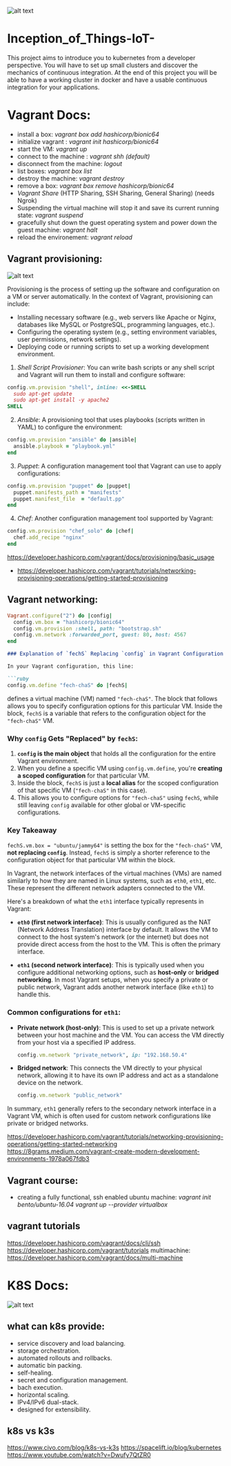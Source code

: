 ![alt text](0_JU0QMsEcGWfyNpAo.webp)

# Inception_of_Things-IoT-
This project aims to introduce you to kubernetes from a developer perspective. You will have to set up small clusters and discover the mechanics of continuous integration. At the end of this project you will be able to have a working cluster in docker and have a usable continuous integration for your applications. 

# Vagrant Docs:

* install a box: *vagrant box add hashicorp/bionic64*
* initialize vagrant : *vagrant init hashicorp/bionic64*
* start the VM: *vagrant up*
* connect to the machine : *vagrant shh (default)*
* disconnect from the machine: *logout*
* list boxes: *vagrant box list*
* destroy the machine: *vagrant destroy*
* remove a box: *vagrant box remove hashicorp/bionic64*
* *Vagrant Share* (HTTP Sharing, SSH Sharing, General Sharing) (needs Ngrok)
* Suspending the virtual machine will stop it and save its current running state: *vagrant suspend*
* gracefully shut down the guest operating system and power down the guest machine: *vagrant halt*
* reload the environement: *vagrant reload*

## Vagrant provisioning:

![alt text](0_MIoKBVhgeZ8lVQ5A.webp)

Provisioning is the process of setting up the software and configuration on a VM or server automatically. In the context of Vagrant, provisioning can include:

* Installing necessary software (e.g., web servers like Apache or Nginx, databases like MySQL or PostgreSQL, programming languages, etc.).
* Configuring the operating system (e.g., setting environment variables, user permissions, network settings).
* Deploying code or running scripts to set up a working development environment.

1. *Shell Script Provisioner*: You can write bash scripts or any shell script and Vagrant will run them to install and configure software:

```ruby
config.vm.provision "shell", inline: <<-SHELL
  sudo apt-get update
  sudo apt-get install -y apache2
SHELL
```

2. *Ansible*: A provisioning tool that uses playbooks (scripts written in YAML) to configure the environment:

```ruby
config.vm.provision "ansible" do |ansible|
  ansible.playbook = "playbook.yml"
end
```

3. *Puppet*: A configuration management tool that Vagrant can use to apply configurations:

```ruby
config.vm.provision "puppet" do |puppet|
  puppet.manifests_path = "manifests"
  puppet.manifest_file  = "default.pp"
end
```

4. *Chef*: Another configuration management tool supported by Vagrant:

```ruby
config.vm.provision "chef_solo" do |chef|
  chef.add_recipe "nginx"
end
```

https://developer.hashicorp.com/vagrant/docs/provisioning/basic_usage

* https://developer.hashicorp.com/vagrant/tutorials/networking-provisioning-operations/getting-started-provisioning

## Vagrant networking:

```ruby
Vagrant.configure("2") do |config|
  config.vm.box = "hashicorp/bionic64"
  config.vm.provision :shell, path: "bootstrap.sh"
  config.vm.network :forwarded_port, guest: 80, host: 4567
end
```

```markdown
### Explanation of `fechS` Replacing `config` in Vagrant Configuration

In your Vagrant configuration, this line:

```ruby
config.vm.define "fech-chaS" do |fechS|
```

defines a virtual machine (VM) named `"fech-chaS"`. The block that follows allows you to specify configuration options for this particular VM. Inside the block, `fechS` is a variable that refers to the configuration object for the `"fech-chaS"` VM.

### Why `config` Gets "Replaced" by `fechS`:

1. **`config` is the main object** that holds all the configuration for the entire Vagrant environment.
2. When you define a specific VM using `config.vm.define`, you're **creating a scoped configuration** for that particular VM.
3. Inside the block, `fechS` is just a **local alias** for the scoped configuration of that specific VM (`"fech-chaS"` in this case).
4. This allows you to configure options for `"fech-chaS"` using `fechS`, while still leaving `config` available for other global or VM-specific configurations.

### Key Takeaway

`fechS.vm.box = "ubuntu/jammy64"` is setting the box for the `"fech-chaS"` VM, **not replacing `config`**. Instead, `fechS` is simply a shorter reference to the configuration object for that particular VM within the block.

In Vagrant, the network interfaces of the virtual machines (VMs) are named similarly to how they are named in Linux systems, such as `eth0`, `eth1`, etc. These represent the different network adapters connected to the VM.

Here's a breakdown of what the `eth1` interface typically represents in Vagrant:

- **`eth0` (first network interface)**: This is usually configured as the NAT (Network Address Translation) interface by default. It allows the VM to connect to the host system's network (or the internet) but does not provide direct access from the host to the VM. This is often the primary interface.

- **`eth1` (second network interface)**: This is typically used when you configure additional networking options, such as **host-only** or **bridged networking**. In most Vagrant setups, when you specify a private or public network, Vagrant adds another network interface (like `eth1`) to handle this.

### Common configurations for `eth1`:
- **Private network (host-only)**: This is used to set up a private network between your host machine and the VM. You can access the VM directly from your host via a specified IP address.
  
  ```ruby
  config.vm.network "private_network", ip: "192.168.50.4"
  ```

- **Bridged network**: This connects the VM directly to your physical network, allowing it to have its own IP address and act as a standalone device on the network.
  
  ```ruby
  config.vm.network "public_network"
  ```

In summary, `eth1` generally refers to the secondary network interface in a Vagrant VM, which is often used for custom network configurations like private or bridged networks.

https://developer.hashicorp.com/vagrant/tutorials/networking-provisioning-operations/getting-started-networking
https://8grams.medium.com/vagrant-create-modern-development-environments-1978a067fdb3

## Vagrant course:
* creating a fully functional, ssh enabled ubuntu machine:
*vagrant init bento/ubuntu-16.04*
*vagrant up --provider virtualbox*

## vagrant tutorials
https://developer.hashicorp.com/vagrant/docs/cli/ssh
https://developer.hashicorp.com/vagrant/tutorials
multimachine: https://developer.hashicorp.com/vagrant/docs/multi-machine

# K8S Docs:

![alt text](components-of-kubernetes.svg)

## what can k8s provide:

* service discovery and load balancing.
* storage orchestration.
* automated rollouts and rollbacks.
* automatic bin packing.
* self-healing.
* secret and configuration management.
* bach execution.
* horizontal scaling.
* IPv4/IPv6 dual-stack.
* designed for extensibility.

## k8s vs k3s
https://www.civo.com/blog/k8s-vs-k3s
https://spacelift.io/blog/kubernetes
https://www.youtube.com/watch?v=Dwufy7QtZR0